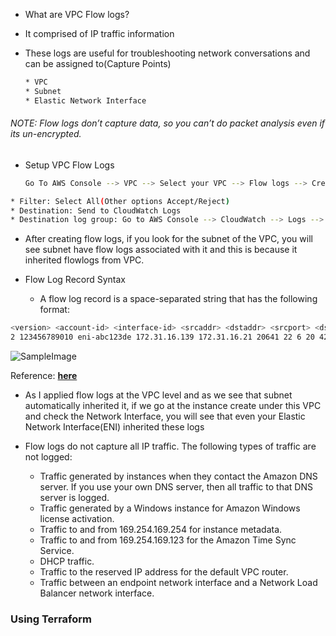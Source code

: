 * What are VPC Flow logs?

* It comprised of IP traffic information
* These logs are useful for troubleshooting network conversations and can be assigned to(Capture Points)

    ```sh
    * VPC
    * Subnet
    * Elastic Network Interface
    ```

###### NOTE: Flow logs don’t capture data, so you can’t do packet analysis even if its un-encrypted.

* Setup VPC Flow Logs

    ```sh
    Go To AWS Console --> VPC --> Select your VPC --> Flow logs --> Create flow log
    ```

```sh
* Filter: Select All(Other options Accept/Reject)
* Destination: Send to CloudWatch Logs
* Destination log group: Go to AWS Console --> CloudWatch --> Logs --> Create log group
```

* After creating flow logs, if you look for the subnet of the VPC, you will see subnet have flow logs associated with it and this is because it inherited flowlogs from VPC.

* Flow Log Record Syntax

    * A flow log record is a space-separated string that has the following format:

```sh
<version> <account-id> <interface-id> <srcaddr> <dstaddr> <srcport> <dstport> <protocol> <packets> <bytes> <start> <end> <action> <log-status>
2 123456789010 eni-abc123de 172.31.16.139 172.31.16.21 20641 22 6 20 4249 1418530010 1418530070 ACCEPT OK
```

![**SampleImage**](https://miro.medium.com/max/1400/1*dg55BLfizLIgkMbEcO8qLw.png)

Reference: [**here**](https://docs.aws.amazon.com/vpc/latest/userguide/flow-logs.html)

* As I applied flow logs at the VPC level and as we see that subnet automatically inherited it, if we go at the instance create under this VPC and check the Network Interface, you will see that even your Elastic Network Interface(ENI) inherited these logs

* Flow logs do not capture all IP traffic. The following types of traffic are not logged:

    * Traffic generated by instances when they contact the Amazon DNS server. If you use your own DNS server, then all traffic to that DNS server is logged.
    * Traffic generated by a Windows instance for Amazon Windows license activation.
    * Traffic to and from 169.254.169.254 for instance metadata.
    * Traffic to and from 169.254.169.123 for the Amazon Time Sync Service.
    * DHCP traffic.
    * Traffic to the reserved IP address for the default VPC router.
    * Traffic between an endpoint network interface and a Network Load Balancer network interface.


### Using Terraform
